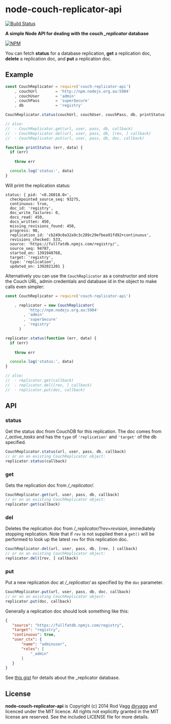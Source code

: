 # node-couch-replicator-api

[![Build Status](https://secure.travis-ci.org/rvagg/couch-replicator-api.png)](http://travis-ci.org/rvagg/couch-replicator-api)

**A simple Node API for dealing with the couch *_replicator* database**

[![NPM](https://nodei.co/npm/couch-replicator-api.png?downloads=true)](https://nodei.co/npm/couch-replicator-api/)

You can fetch **status** for a database replication, **get** a replication doc, **delete** a replication doc, and **put** a replication doc.

## Example

```js
const CouchReplicator = require('couch-replicator-api')
    , couchUrl        = 'http://npm.nodejs.org.au:5984'
    , couchUser       = 'admin'
    , couchPass       = 'super$ecure'
    , db              = 'registry'

CouchReplicator.status(couchUrl, couchUser, couchPass, db, printStatus)

// also:
//  - CouchReplicator.get(url, user, pass, db, callback)
//  - CouchReplicator.del(url, user, pass, db, [rev, ] callback)
//  - CouchReplicator.put(url, user, pass, db, doc, callback)

function printStatus (err, data) {
  if (err)
  
    throw err

  console.log('status:', data)
}
```

Will print the replication status:

```
status: { pid: '<0.26018.0>',
  checkpointed_source_seq: 93275,
  continuous: true,
  doc_id: 'registry',
  doc_write_failures: 0,
  docs_read: 450,
  docs_written: 450,
  missing_revisions_found: 450,
  progress: 98,
  replication_id: 'cb249c0a32a9c3c289c29efbea91fd92+continuous',
  revisions_checked: 533,
  source: 'https://fullfatdb.npmjs.com/registry/',
  source_seq: 94787,
  started_on: 1391948768,
  target: 'registry',
  type: 'replication',
  updated_on: 1392021201 }
```

Alternatively you can use the `CouchReplicator` as a constructor and store the Couch URL, admin credentials and database id in the object to make calls even simpler:

```js
const CouchReplicator = require('couch-replicator-api')

    , replicator = new CouchReplicator(
          'http://npm.nodejs.org.au:5984'
        , 'admin'
        , 'super$ecure'
        , 'registry'
      )

replicator.status(function (err, data) {
  if (err)
  
    throw err

  console.log('status:', data)
}

// also:
//  - replicator.get(callback)
//  - replicator.del([rev, ] callback)
//  - replicator.put(doc, callback)
```


## API

### status

Get the status doc from CouchDB for this replication. The doc comes from */_active_tasks* and has the `type` of `'replication'` and `'target'` of the db specified.

```js
CouchReplicator.status(url, user, pass, db, callback)
// or on an existing CouchReplicator object:
replicator.status(callback)
```

### get

Gets the replication doc from */_replicator/<db>*.

```js
CouchReplicator.get(url, user, pass, db, callback)
// or on an existing CouchReplicator object:
replicator.get(callback)
```

### del

Deletes the replication doc from */_replicator/<db>?rev=revision*, immediately stopping replication. Note that if `rev` is not supplied then a `get()` will be performed to look up the latest `rev` for this replication doc.

```js
CouchReplicator.del(url, user, pass, db, [rev, ] callback)
// or on an existing CouchReplicator object:
replicator.del([rev, ] callback)
```

### put

Put a new replication doc at */_replicator/<db>* as specified by the `doc` parameter.

```js
CouchReplicator.put(url, user, pass, db, doc, callback)
// or on an existing CouchReplicator object:
replicator.put(doc, callback)
```

Generally a replication doc should look something like this:

```json
{
   "source": "https://fullfatdb.npmjs.com/registry",
   "target": "registry",
   "continuous": true,
   "user_ctx": {
       "name": "adminuser",
       "roles": [
           "_admin"
       ]
   }
}
```

See [this gist](https://gist.github.com/fdmanana/832610) for details about the _replicator database.


## License

**node-couch-replicator-api** is Copyright (c) 2014 Rod Vagg [@rvagg](https://twitter.com/rvagg) and licenced under the MIT licence. All rights not explicitly granted in the MIT license are reserved. See the included LICENSE file for more details.
